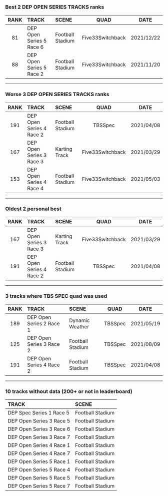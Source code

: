 ### Best 2 DEP OPEN SERIES TRACKS ranks
|RANK|TRACK|SCENE|QUAD|DATE|
|:---:|:---|:---|:---:|:---:|
|81|DEP Open Series 5 Race 6|Football Stadium|Five33Switchback|2021/12/22|
|88|DEP Open Series 5 Race 2|Football Stadium|Five33Switchback|2021/11/20|
---
### Worse 3 DEP OPEN SERIES TRACKS ranks
|RANK|TRACK|SCENE|QUAD|DATE|
|:---:|:---|:---|:---:|:---:|
|191|DEP Open Series 4 Race 2|Football Stadium|TBSSpec|2021/04/08|
|167|DEP Open Series 3 Race 3|Karting Track|Five33Switchback|2021/03/29|
|153|DEP Open Series 4 Race 4|Football Stadium|Five33Switchback|2021/05/03|
---
### Oldest 2 personal best
|RANK|TRACK|SCENE|QUAD|DATE|
|:---:|:---|:---|:---:|:---:|
|167|DEP Open Series 3 Race 3|Karting Track|Five33Switchback|2021/03/29|
|191|DEP Open Series 4 Race 2|Football Stadium|TBSSpec|2021/04/08|
---
### 3 tracks where TBS SPEC quad was used
|RANK|TRACK|SCENE|QUAD|DATE|
|:---:|:---|:---|:---:|:---:|
|189|DEP Open Series 2 Race 1|Dynamic Weather|TBSSpec|2021/05/19|
|125|DEP Open Series 3 Race 2|Football Stadium|TBSSpec|2021/08/09|
|191|DEP Open Series 4 Race 2|Football Stadium|TBSSpec|2021/04/08|
---
### 10 tracks without data (200+ or not in leaderboard)
|TRACK|SCENE|
|:---|:---|
|DEP Spec Series 1 Race 5|Football Stadium|
|DEP Open Series 3 Race 5|Football Stadium|
|DEP Open Series 3 Race 6|Football Stadium|
|DEP Open Series 3 Race 7|Football Stadium|
|DEP Open Series 4 Race 1|Football Stadium|
|DEP Open Series 4 Race 7|Football Stadium|
|DEP Open Series 5 Race 1|Football Stadium|
|DEP Open Series 5 Race 4|Football Stadium|
|DEP Open Series 5 Race 5|Football Stadium|
|DEP Open Series 5 Race 7|Football Stadium|
